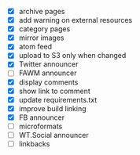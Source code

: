 - [x] archive pages
- [x] add warning on external resources
- [x] category pages
- [x] mirror images
- [x] atom feed
- [x] upload to S3 only when changed
- [x] Twitter announcer
- [ ] FAWM announcer
- [x] display comments
- [x] show link to comment
- [x] update requirements.txt
- [x] improve build linking
- [x] FB announcer
- [ ] microformats
- [ ] WT.Social announcer
- [ ] linkbacks
